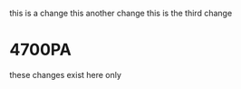 this is a change this another change this is the third change
# 4700PA

these changes exist here only
